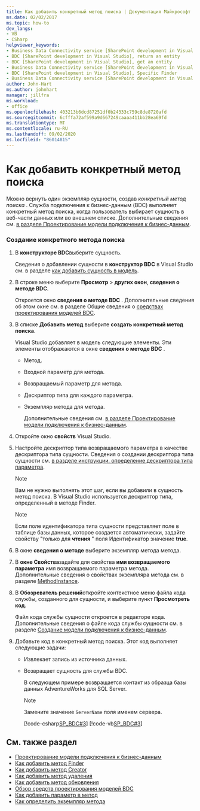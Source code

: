 ```yaml
---
title: Как добавить конкретный метод поиска | Документация Майкрософт
ms.date: 02/02/2017
ms.topic: how-to
dev_langs:
- VB
- CSharp
helpviewer_keywords:
- Business Data Connectivity service [SharePoint development in Visual Studio], Specific Finder
- BDC [SharePoint development in Visual Studio], return an entity
- BDC [SharePoint development in Visual Studio], get an entity
- Business Data Connectivity service [SharePoint development in Visual Studio], return an entity
- BDC [SharePoint development in Visual Studio], Specific Finder
- Business Data Connectivity service [SharePoint development in Visual Studio], get an entity
author: John-Hart
ms.author: johnhart
manager: jillfra
ms.workload:
- office
ms.openlocfilehash: 403213b6dcd87251df0b24333c759c8de8720afd
ms.sourcegitcommit: 6cfffa72af599a9d667249caaaa411bb28ea69fd
ms.translationtype: MT
ms.contentlocale: ru-RU
ms.lasthandoff: 09/02/2020
ms.locfileid: "86014815"
---
```

# <a name="how-to-add-a-specific-finder-method"></a>Как добавить конкретный метод поиска
  Можно вернуть один экземпляр сущности, создав *конкретный метод поиска* . Служба подключения к бизнес-данным (BDC) выполняет конкретный метод поиска, когда пользователь выбирает сущность в веб-части данных или во внешнем списке. Дополнительные сведения см. [в разделе Проектирование модели подключения к бизнес-данным](../sharepoint/designing-a-business-data-connectivity-model.md).

### <a name="to-create-a-specific-finder-method"></a>Создание конкретного метода поиска

1. В **конструкторе BDC**выберите сущность.

    Сведения о добавлении сущности в **конструктор BDC** в Visual Studio см. в разделе [как добавить сущность в модель](../sharepoint/how-to-add-an-entity-to-a-model.md).

2. В строке меню выберите **Просмотр**  >  **других окон**, **сведения о методе BDC**.

    Откроется окно **сведения о методе BDC** . Дополнительные сведения об этом окне см. в разделе Общие сведения о [средствах проектирования моделей BDC](../sharepoint/bdc-model-design-tools-overview.md).

3. В списке **Добавить метод** выберите **создать конкретный метод поиска**.

    Visual Studio добавляет в модель следующие элементы. Эти элементы отображаются в окне **сведения о методе BDC** .

   - Метод.

   - Входной параметр для метода.

   - Возвращаемый параметр для метода.

   - Дескриптор типа для каждого параметра.

   - Экземпляр метода для метода.

     Дополнительные сведения см. [в разделе Проектирование модели подключения к бизнес-данным](../sharepoint/designing-a-business-data-connectivity-model.md).

4. Откройте окно **свойств** Visual Studio.

5. Настройте дескриптор типа возвращаемого параметра в качестве дескриптора типа сущности. Сведения о создании дескриптора типа сущности см. [в разделе инструкции. определение дескриптора типа параметра](../sharepoint/how-to-define-the-type-descriptor-of-a-parameter.md).

   > [!NOTE]
   > Вам не нужно выполнять этот шаг, если вы добавили в сущность метод поиска. В Visual Studio используется дескриптор типа, определенный в методе Finder.

   > [!NOTE]
   > Если поле идентификатора типа сущности представляет поле в таблице базы данных, которое создается автоматически, задайте свойству "только для **чтения** " поля Идентификатор значение **true**.

6. В окне **сведения о методе** выберите экземпляр метода метода.

7. В **окне Свойства**задайте для свойства **имя возвращаемого параметра** имя возвращаемого параметра метода. Дополнительные сведения о свойствах экземпляра метода см. в разделе [MethodInstance](/previous-versions/office/developer/sharepoint-2010/ee556838(v=office.14)).

8. В **Обозреватель решений**откройте контекстное меню файла кода службы, созданного для сущности, и выберите пункт **Просмотреть код**.

    Файл кода службы сущности откроется в редакторе кода. Дополнительные сведения о файле кода службы сущности см. в разделе [Создание модели подключения к бизнес-данным](../sharepoint/creating-a-business-data-connectivity-model.md).

9. Добавьте код в конкретный метод поиска. Этот код выполняет следующие задачи:

   - Извлекает запись из источника данных.

   - Возвращает сущность для службы BDC.

     В следующем примере возвращается контакт из образца базы данных AdventureWorks для SQL Server.

     > [!NOTE]
     > Замените значение `ServerName` поля именем сервера.

     [!code-csharp[SP_BDC#3](../sharepoint/codesnippet/CSharp/SP_BDC/bdcmodel1/contactservice.cs#3)]
     [!code-vb[SP_BDC#3](../sharepoint/codesnippet/VisualBasic/sp_bdc/bdcmodel1/contactservice.vb#3)]

## <a name="see-also"></a>См. также раздел
- [Проектирование модели подключения к бизнес-данным](../sharepoint/designing-a-business-data-connectivity-model.md)
- [Как добавить метод Finder](../sharepoint/how-to-add-a-finder-method.md)
- [Как добавить метод Creator](../sharepoint/how-to-add-a-creator-method.md)
- [Как добавить метод удаления](../sharepoint/how-to-add-a-deleter-method.md)
- [Как добавить метод обновления](../sharepoint/how-to-add-an-updater-method.md)
- [Обзор средств проектирования моделей BDC](../sharepoint/bdc-model-design-tools-overview.md)
- [Как добавить параметр в метод](../sharepoint/how-to-add-a-parameter-to-a-method.md)
- [Как определить экземпляр метода](../sharepoint/how-to-define-a-method-instance.md)
